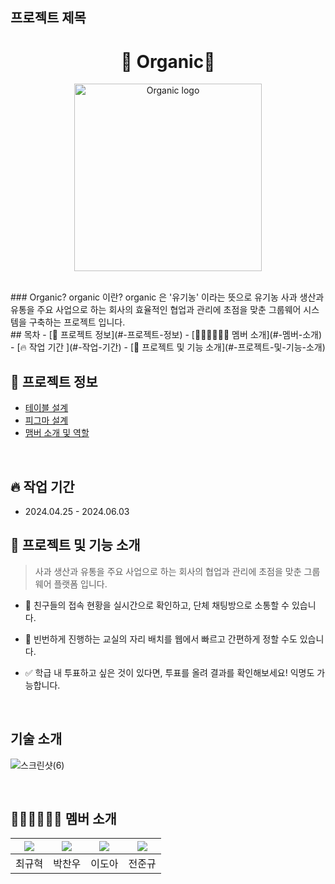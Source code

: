 ## 프로젝트 제목
<h1 align="center">🍏 Organic🍏</h1>
<p align="center">
  <img style="width: 300px; height: auto;" src="https://github.com/alskdteam/semi_project_java/assets/158136952/42c16634-c9cd-41a4-a8f0-a21cdc907c4a" alt="Organic logo" />
</p>
<br>
### Organic?
organic 이란? organic 은 '유기농' 이라는 뜻으로 유기농 사과 생산과 유통을 주요 사업으로 하는 회사의 효율적인 협업과 관리에 초점을 맞춘 그룹웨어 시스템을 구축하는 프로젝트 입니다.

<br>
## 목차
- [🔎 프로젝트 정보](#-프로젝트-정보)
- [👨🏻‍💻👩🏻‍💻 멤버 소개](#-멤버-소개)
- [🔥 작업 기간 ](#-작업-기간)
- [📌 프로젝트 및 기능 소개](#-프로젝트-및-기능-소개)

## 🔎 프로젝트 정보
- [테이블 설계](https://github.com/alskdteam/semi_project_java/wiki/%ED%85%8C%EC%9D%B4%EB%B8%94-%EC%84%A4%EA%B3%84)
- [피그마 설계](https://www.figma.com/design/IKAvtHhfsymAZyzUrcDyt3/Develop?node-id=0-1&t=ixCbcDKfOkSZPW7Q-0)
- [맴버 소개 및 역할](https://github.com/alskdteam/semi_project_java/wiki/%F0%9F%91%A8%F0%9F%8F%BB%E2%80%8D%F0%9F%92%BB%F0%9F%91%A9%F0%9F%8F%BB%E2%80%8D%F0%9F%92%BB-%EB%A9%A4%EB%B2%84-%EC%86%8C%EA%B0%9C-%EB%B0%8F-%EC%97%AD%ED%95%A0)


</br>

## 🔥 작업 기간

- 2024.04.25 - 2024.06.03


## 📌 프로젝트 및 기능 소개

> 사과 생산과 유통을 주요 사업으로 하는 회사의 협업과 관리에 초점을 맞춘 그룹웨어 플랫폼 입니다.


- 💬 친구들의 접속 현황을 실시간으로 확인하고, 단체 채팅방으로 소통할 수 있습니다.
- 💺 빈번하게 진행하는 교실의 자리 배치를 웹에서 빠르고 간편하게 정할 수도 있습니다.
- ✅ 학급 내 투표하고 싶은 것이 있다면, 투표를 올려 결과를 확인해보세요! 익명도 가능합니다.

  <br/>





## 기술 소개
![스크린샷(6)](https://github.com/alskdteam/semi_project_java/assets/158136952/ab7c4d1f-a849-4ec8-86c9-d893c5f87075)

<br/>




## 👨🏻‍💻👩🏻‍💻 멤버 소개

|[![](https://avatars.githubusercontent.com/u/153148788?v=4?width=200px)](https://github.com/gyuhyeok0)|[![](https://avatars.githubusercontent.com/u/167507636?v=4?width=200px)](https://github.com/poohbao) |[![](https://avatars.githubusercontent.com/u/158136952?v=4?width=200px)](https://github.com/doa0819) | [![](https://avatars.githubusercontent.com/u/109369481?v=4?width=200px)](https://github.com/rjadmsehf)|
|:---:|:---:|:---:|:---:|
| 최규혁 | 박찬우 | 이도아 | 전준규 |
